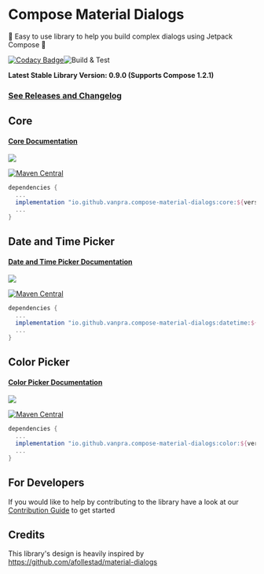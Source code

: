 # Compose Material Dialogs

:rocket:  Easy to use library to help you build complex dialogs using Jetpack Compose :rocket:

[![Codacy Badge](https://app.codacy.com/project/badge/Grade/ae8d455118164f43a24732761a970cc8)](https://www.codacy.com/gh/vanpra/compose-material-dialogs/dashboard?utm_source=github.com&amp;utm_medium=referral&amp;utm_content=vanpra/compose-material-dialogs&amp;utm_campaign=Badge_Grade)![Build & Test](https://github.com/vanpra/compose-material-dialogs/actions/workflows/main.yml/badge.svg)

**Latest Stable Library Version: 0.9.0 (Supports Compose 1.2.1)**

### [See Releases and Changelog](https://github.com/PranavMaganti/compose-material-dialogs/blob/main/CHANGELOG.md)

## Core

#### [Core Documentation](https://PranavMaganti.github.io/compose-material-dialogs/Core)

![](https://raw.githubusercontent.com/PranavMaganti/compose-material-dialogs/main/imgs/full_core.png)

[![Maven Central](https://maven-badges.herokuapp.com/maven-central/io.github.vanpra.compose-material-dialogs/core/badge.svg)](https://maven-badges.herokuapp.com/maven-central/io.github.vanpra.compose-material-dialogs/core)

```gradle
dependencies {
  ...
  implementation "io.github.vanpra.compose-material-dialogs:core:${version}" 
  ...
}
```

## Date and Time Picker

#### [Date and Time Picker Documentation](https://PranavMaganti.github.io/compose-material-dialogs/DateTimePicker)

![](https://raw.githubusercontent.com/PranavMaganti/compose-material-dialogs/main/imgs/date_and_time.png)

[![Maven Central](https://maven-badges.herokuapp.com/maven-central/io.github.vanpra.compose-material-dialogs/datetime/badge.svg)](https://maven-badges.herokuapp.com/maven-central/io.github.vanpra.compose-material-dialogs/datetime)

```gradle
dependencies {
  ...
  implementation "io.github.vanpra.compose-material-dialogs:datetime:${version}"
  ...
}
```

## Color Picker

#### [Color Picker Documentation](https://PranavMaganti.github.io/compose-material-dialogs/ColorPicker)

![](https://raw.githubusercontent.com/PranavMaganti/compose-material-dialogs/main/imgs/color_picker.png)

[![Maven Central](https://maven-badges.herokuapp.com/maven-central/io.github.vanpra.compose-material-dialogs/color/badge.svg)](https://maven-badges.herokuapp.com/maven-central/io.github.vanpra.compose-material-dialogs/color)

```gradle
dependencies {
  ...
  implementation "io.github.vanpra.compose-material-dialogs:color:${version}"
  ...
}
```

## For Developers

If you would like to help by contributing to the library have a look at our [Contribution Guide](https://github.com/PranavMaganti/compose-material-dialogs/blob/main/CONTRIBUTING.md) to get started

## Credits

This library's design is heavily inspired by https://github.com/afollestad/material-dialogs
